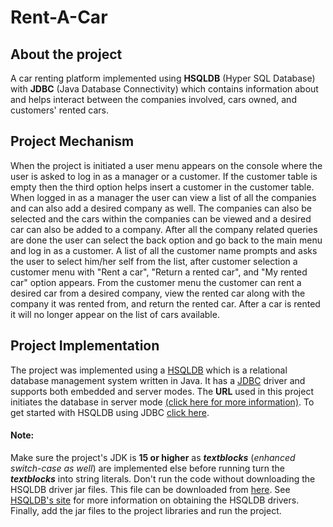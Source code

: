 # Rent-A-Car
## About the project
A car renting platform implemented using **HSQLDB** (Hyper SQL Database) with **JDBC** (Java Database Connectivity) which contains information about and helps interact between the companies involved, cars owned, and customers' rented cars.
## Project Mechanism
When the project is initiated a user menu appears on the console where the user is asked to log in as a manager or a customer. If the customer table is empty then the third option helps insert a customer in the customer table. When logged in as a manager the user can view a list of all the companies and can also add a desired company as well. The companies can also be selected and the cars within the companies can be viewed and a desired car can also be added to a company. After all the company related queries are done the user can select the back option and go back to the main menu and log in as a customer. A list of all the customer name prompts and asks the user to select him/her self from the list, after customer selection a customer menu with "Rent a car", "Return a rented car", and "My rented car" option appears. From the customer menu the customer can rent a desired car from a desired company, view the rented car along with the company it was rented from, and return the rented car. After a car is rented it will no longer appear on the list of cars available.
## Project Implementation
The project was implemented using a [HSQLDB](http://hsqldb.org/) which is a relational database management system written in Java. It has a [JDBC](https://en.wikipedia.org/wiki/Java_Database_Connectivity#:~:text=Java%20Database%20Connectivity%20(JDBC)%20is,Edition%20platform%2C%20from%20Oracle%20Corporation.) driver and supports both embedded and server modes. The **URL** used in this project initiates the database in server mode [(click here for more information)](https://razorsql.com/docs/help_hsqldb.html). To get started with HSQLDB using JDBC [click here](https://www.tutorialspoint.com/hsqldb/hsqldb_create_table.htm).
#### Note:
Make sure the project's JDK is **15 or higher** as ***textblocks*** (*enhanced switch-case as well*) are implemented else before running turn the ***textblocks*** into string literals. Don't run the code without downloading the HSQLDB driver jar files. This file can be downloaded from [here](https://sourceforge.net/projects/hsqldb/files/). See [HSQLDB's site](http://hsqldb.org/) for more information on obtaining the HSQLDB drivers. Finally, add the jar files to the project libraries and run the project.
